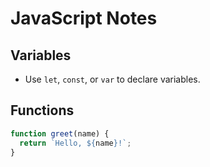 # JavaScript Notes

## Variables
- Use `let`, `const`, or `var` to declare variables.

## Functions
```js
function greet(name) {
  return `Hello, ${name}!`;
}
```

<!-- Use Clear Headings:
Organize topics with #, ##, and ###.

Add Explanations:
Write short descriptions before or after code blocks.

Use Lists and Highlights:
Use bullet points, bold, or italics for key ideas.

Separate Sections:
Add blank lines between sections for clarity.

Add Examples:
Show input/output or use cases. -->
<!-- Use VS Code’s built-in Markdown preview (Cmd+Shift+V -->
